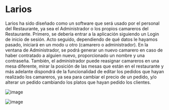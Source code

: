 # Larios
Larios ha sido diseñado como un software que será usado por el personal del Restaurante, ya sea el Administrador o los propios camareros del Restaurante. 
Primero, se debería entrar a la aplicación siguiendo un Login de inicio de sesión. 
Acto seguido, dependiendo de qué datos le hayamos pasado, iniciará en un modo u otro (camarero o administrador). 
En la ventana de Administrador, se podrá generar un nuevo camarero en caso de haber contratado a alguien nuevo, proporcionado un nombre y una contraseña. 
También, el administrador puede reasignar camareros en una mesa diferente, mirar la posición de las mesas que están en el restaurante y 
más adelante dispondrá de la funcionalidad de editar los pedidos que hayan realizado los camareros, ya sea para cambiar el precio de un pedido, 
y/o alterar un pedido cambiando los platos que hayan pedido los clientes.


![image](https://user-images.githubusercontent.com/47225340/174985126-8d6bcc5b-1c59-479e-837f-affd4d4a12d1.png)

![image](https://user-images.githubusercontent.com/47225340/174985253-2835812c-0833-4512-94ea-2fa5e83ae840.png)

